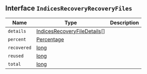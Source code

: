 ## Interface `IndicesRecoveryRecoveryFiles`

| Name | Type | Description |
| - | - | - |
| `details` | [IndicesRecoveryFileDetails](./IndicesRecoveryFileDetails.md)[] | &nbsp; |
| `percent` | [Percentage](./Percentage.md) | &nbsp; |
| `recovered` | [long](./long.md) | &nbsp; |
| `reused` | [long](./long.md) | &nbsp; |
| `total` | [long](./long.md) | &nbsp; |
